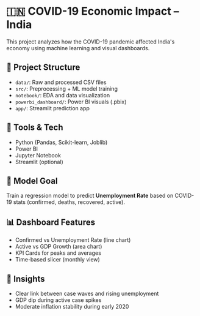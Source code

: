 # 🇮🇳 COVID-19 Economic Impact – India

This project analyzes how the COVID-19 pandemic affected India's economy using machine learning and visual dashboards.

## 📁 Project Structure

- `data/`: Raw and processed CSV files
- `src/`: Preprocessing + ML model training
- `notebook/`: EDA and data visualization
- `powerbi_dashboard/`: Power BI visuals (.pbix)
- `app/`: Streamlit prediction app

## 🔧 Tools & Tech

- Python (Pandas, Scikit-learn, Joblib)
- Power BI
- Jupyter Notebook
- Streamlit (optional)

## 🎯 Model Goal

Train a regression model to predict **Unemployment Rate** based on COVID-19 stats (confirmed, deaths, recovered, active).

## 📊 Dashboard Features

- Confirmed vs Unemployment Rate (line chart)
- Active vs GDP Growth (area chart)
- KPI Cards for peaks and averages
- Time-based slicer (monthly view)

## 🧠 Insights

- Clear link between case waves and rising unemployment
- GDP dip during active case spikes
- Moderate inflation stability during early 2020


